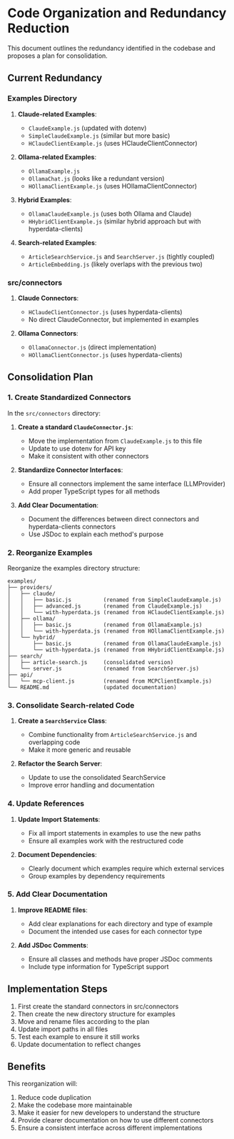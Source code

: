 # Code Organization and Redundancy Reduction

This document outlines the redundancy identified in the codebase and proposes a plan for consolidation.

## Current Redundancy

### Examples Directory

1. **Claude-related Examples**:
   - `ClaudeExample.js` (updated with dotenv)
   - `SimpleClaudeExample.js` (similar but more basic)
   - `HClaudeClientExample.js` (uses HClaudeClientConnector)

2. **Ollama-related Examples**:
   - `OllamaExample.js`
   - `OllamaChat.js` (looks like a redundant version)
   - `HOllamaClientExample.js` (uses HOllamaClientConnector)
   
3. **Hybrid Examples**:
   - `OllamaClaudeExample.js` (uses both Ollama and Claude)
   - `HHybridClientExample.js` (similar hybrid approach but with hyperdata-clients)

4. **Search-related Examples**:
   - `ArticleSearchService.js` and `SearchServer.js` (tightly coupled)
   - `ArticleEmbedding.js` (likely overlaps with the previous two)

### src/connectors

1. **Claude Connectors**:
   - `HClaudeClientConnector.js` (uses hyperdata-clients)
   - No direct ClaudeConnector, but implemented in examples

2. **Ollama Connectors**:
   - `OllamaConnector.js` (direct implementation)
   - `HOllamaClientConnector.js` (uses hyperdata-clients)

## Consolidation Plan

### 1. Create Standardized Connectors

In the `src/connectors` directory:

1. **Create a standard `ClaudeConnector.js`**:
   - Move the implementation from `ClaudeExample.js` to this file
   - Update to use dotenv for API key
   - Make it consistent with other connectors

2. **Standardize Connector Interfaces**:
   - Ensure all connectors implement the same interface (LLMProvider)
   - Add proper TypeScript types for all methods

3. **Add Clear Documentation**:
   - Document the differences between direct connectors and hyperdata-clients connectors
   - Use JSDoc to explain each method's purpose

### 2. Reorganize Examples

Reorganize the examples directory structure:

```
examples/
├── providers/
│   ├── claude/
│   │   ├── basic.js          (renamed from SimpleClaudeExample.js)
│   │   ├── advanced.js       (renamed from ClaudeExample.js)
│   │   └── with-hyperdata.js (renamed from HClaudeClientExample.js)
│   ├── ollama/
│   │   ├── basic.js          (renamed from OllamaExample.js)
│   │   └── with-hyperdata.js (renamed from HOllamaClientExample.js)
│   └── hybrid/
│       ├── basic.js          (renamed from OllamaClaudeExample.js)
│       └── with-hyperdata.js (renamed from HHybridClientExample.js)
├── search/
│   ├── article-search.js     (consolidated version)
│   └── server.js             (renamed from SearchServer.js)
├── api/
│   └── mcp-client.js         (renamed from MCPClientExample.js)
└── README.md                 (updated documentation)
```

### 3. Consolidate Search-related Code

1. **Create a `SearchService` Class**:
   - Combine functionality from `ArticleSearchService.js` and overlapping code
   - Make it more generic and reusable

2. **Refactor the Search Server**:
   - Update to use the consolidated SearchService
   - Improve error handling and documentation

### 4. Update References

1. **Update Import Statements**:
   - Fix all import statements in examples to use the new paths
   - Ensure all examples work with the restructured code

2. **Document Dependencies**:
   - Clearly document which examples require which external services
   - Group examples by dependency requirements

### 5. Add Clear Documentation

1. **Improve README files**:
   - Add clear explanations for each directory and type of example
   - Document the intended use cases for each connector type

2. **Add JSDoc Comments**:
   - Ensure all classes and methods have proper JSDoc comments
   - Include type information for TypeScript support

## Implementation Steps

1. First create the standard connectors in src/connectors
2. Then create the new directory structure for examples
3. Move and rename files according to the plan
4. Update import paths in all files
5. Test each example to ensure it still works
6. Update documentation to reflect changes

## Benefits

This reorganization will:

1. Reduce code duplication
2. Make the codebase more maintainable
3. Make it easier for new developers to understand the structure
4. Provide clearer documentation on how to use different connectors
5. Ensure a consistent interface across different implementations